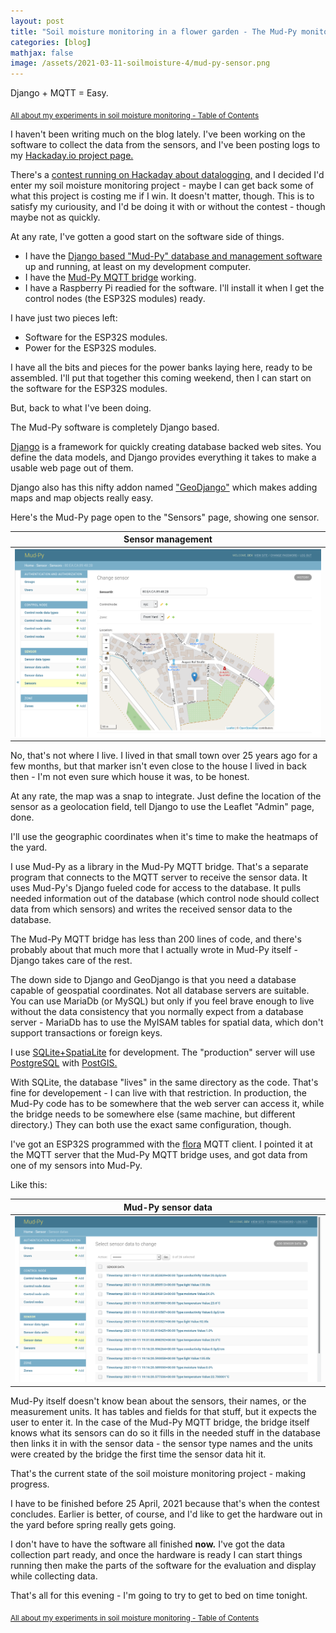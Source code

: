 ```yaml
---
layout: post
title: "Soil moisture monitoring in a flower garden - The Mud-Py monitoring software"
categories: [blog]
mathjax: false
image: /assets/2021-03-11-soilmoisture-4/mud-py-sensor.png
---    
```

Django + MQTT = Easy.

<sub>[All about my experiments in soil moisture monitoring - Table of Contents](soilmoisture-toc)</sub> 

I haven't been writing much on the blog lately.  I've been working on the software to collect the data from the sensors, and I've been posting logs to my [Hackaday.io project page.](https://hackaday.io/project/178004-soil-moisture-monitoring-in-a-flower-garden)

There's a [contest running on Hackaday about datalogging,](https://hackaday.io/contest/176306-data-loggin-contest) and I decided I'd enter my soil moisture monitoring project - maybe I can get back some of what this project is costing me if I win.  It doesn't matter, though.  This is to satisfy my curiousity, and I'd be doing it with or without the contest - though maybe not as quickly.

At any rate, I've gotten a good start on the software side of things.

- I have the [Django based "Mud-Py" database and management software](https://github.com/JosephEoff/Mud-Py) up and running, at least on my development computer. 
- I have the [Mud-Py MQTT bridge](https://github.com/JosephEoff/Mud-Py-MQTT-Bridge) working.
- I have a Raspberry Pi readied for the software.  I'll install it when I get the control nodes (the ESP32S modules) ready.

I have just two pieces left:
- Software for the ESP32S modules.
- Power for the ESP32S modules.

I have all the bits and pieces for the power banks laying here, ready to be assembled.  I'll put that together this coming weekend, then I can start on the software for the ESP32S modules.

But, back to what I've been doing.

The Mud-Py software is completely Django based.  

[Django](https://www.djangoproject.com/) is a framework for quickly creating database backed web sites.  You define the data models, and Django provides everything it takes to make a usable web page out of them.

Django also has this nifty addon named ["GeoDjango"](https://docs.djangoproject.com/en/3.1/ref/contrib/gis/tutorial/#) which makes adding maps and map objects really easy.

Here's the Mud-Py page open to the "Sensors" page, showing one sensor.

|Sensor management|
|-----------------|
|![Sensor management](/assets/2021-03-11-soilmoisture-4/mud-py-sensor.png)|

No, that's not where I live.  I lived in that small town over 25 years ago for a few months, but that marker isn't even close to the house I lived in back then - I'm not even sure which house it was, to be honest.

At any rate, the map was a snap to integrate. Just define the location of the sensor as a geolocation field, tell Django to use the Leaflet "Admin" page, done.

I'll use the geographic coordinates when it's time to make the heatmaps of the yard.

I use Mud-Py as a library in the Mud-Py MQTT bridge.  That's a separate program that connects to the MQTT server to receive the sensor data.  It uses Mud-Py's Django fueled code for access to the database.  It pulls needed information out of the database (which control node should collect data from which sensors) and writes the received sensor data to the database.

The Mud-Py MQTT bridge has less than 200 lines of code, and there's probably about that much more that I actually wrote in Mud-Py itself - Django takes care of the rest.

The down side to Django and GeoDjango is that you need a database capable of geospatial coordinates.  Not all database servers are suitable.  You can use MariaDb (or MySQL) but only if you feel brave enough to live without the data consistency that you normally expect from a database server - MariaDb has to use the MyISAM tables for spatial data, which don't support transactions or foreign keys.

I use [SQLite+SpatiaLite](https://www.gaia-gis.it/fossil/libspatialite/index) for development.  The "production" server will use [PostgreSQL](https://www.postgresql.org/) with [PostGIS.](https://postgis.net/)

With SQLite, the database "lives" in the same directory as the code.  That's fine for developement - I can live with that restriction.  In production, the Mud-Py code has to be somewhere that the web server can access it, while the bridge needs to be somewhere else (same machine, but different directory.)  They can both use the exact same configuration, though.

I've got an ESP32S programmed with the [flora](https://github.com/sidddy/flora) MQTT client.  I pointed it at the MQTT server that the Mud-Py MQTT bridge uses, and got data from one of my sensors into Mud-Py.

Like this:

|Mud-Py sensor data|
|------------------|
|![Mud-Py sensor data](/assets/2021-03-11-soilmoisture-4/mud-py-sensordata.png)|

Mud-Py itself doesn't know bean about the sensors, their names, or the measurement units.  It has tables and fields for that stuff, but it expects the user to enter it.  In the case of the Mud-Py MQTT bridge, the bridge itself knows what its sensors can do so it fills in the needed stuff in the database then links it in with the sensor data - the sensor type names and the units were created by the bridge the first time the sensor data hit it.

That's the current state of the soil moisture monitoring project - making progress.

I have to be finished before 25 April, 2021 because that's when the contest concludes.  Earlier is better, of course, and I'd like to get the hardware out in the yard before spring really gets going.

I don't have to have the software all finished **now.**  I've got the data collection part ready, and once the hardware is ready I can start things running then make the parts of the software for the evaluation and display while collecting data.

That's all for this evening - I'm going to try to get to bed on time tonight.

<sub>[All about my experiments in soil moisture monitoring - Table of Contents](soilmoisture-toc)</sub> 
